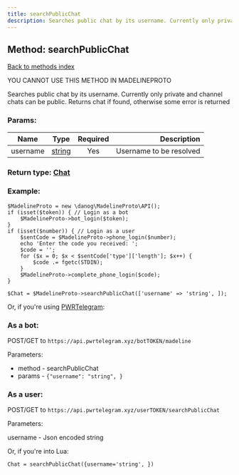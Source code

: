 ```yaml
---
title: searchPublicChat
description: Searches public chat by its username. Currently only private and channel chats can be public. Returns chat if found, otherwise some error is returned
---
```

## Method: searchPublicChat  
[Back to methods index](index.md)


YOU CANNOT USE THIS METHOD IN MADELINEPROTO


Searches public chat by its username. Currently only private and channel chats can be public. Returns chat if found, otherwise some error is returned

### Params:

| Name     |    Type       | Required | Description |
|----------|:-------------:|:--------:|------------:|
|username|[string](../types/string.md) | Yes|Username to be resolved|


### Return type: [Chat](../types/Chat.md)

### Example:


```
$MadelineProto = new \danog\MadelineProto\API();
if (isset($token)) { // Login as a bot
    $MadelineProto->bot_login($token);
}
if (isset($number)) { // Login as a user
    $sentCode = $MadelineProto->phone_login($number);
    echo 'Enter the code you received: ';
    $code = '';
    for ($x = 0; $x < $sentCode['type']['length']; $x++) {
        $code .= fgetc(STDIN);
    }
    $MadelineProto->complete_phone_login($code);
}

$Chat = $MadelineProto->searchPublicChat(['username' => 'string', ]);
```

Or, if you're using [PWRTelegram](https://pwrtelegram.xyz):

### As a bot:

POST/GET to `https://api.pwrtelegram.xyz/botTOKEN/madeline`

Parameters:

* method - searchPublicChat
* params - `{"username": "string", }`



### As a user:

POST/GET to `https://api.pwrtelegram.xyz/userTOKEN/searchPublicChat`

Parameters:

username - Json encoded string



Or, if you're into Lua:

```
Chat = searchPublicChat({username='string', })
```

